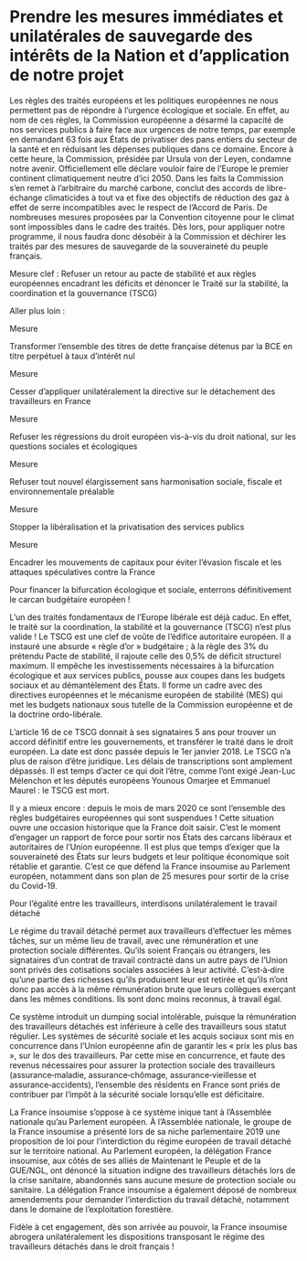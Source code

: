# Prendre les mesures immédiates et unilatérales de sauvegarde des intérêts de la Nation et d’application de notre projet

<div class="admonition note">

Les règles des traités européens et les politiques européennes ne nous
permettent pas de répondre à l’urgence écologique et sociale. En effet,
au nom de ces règles, la Commission européenne a désarmé la capacité de
nos services publics à faire face aux urgences de notre temps, par
exemple en demandant 63 fois aux États de privatiser des pans entiers du
secteur de la santé et en réduisant les dépenses publiques dans ce
domaine. Encore à cette heure, la Commission, présidée par Ursula von
der Leyen, condamne notre avenir. Officiellement elle déclare vouloir
faire de l’Europe le premier continent climatiquement neutre d’ici 2050.
Dans les faits la Commission s’en remet à l’arbitraire du marché
carbone, conclut des accords de libre-échange climaticides à tout va et
fixe des objectifs de réduction des gaz à effet de serre incompatibles
avec le respect de l’Accord de Paris. De nombreuses mesures proposées
par la Convention citoyenne pour le climat sont impossibles dans le
cadre des traités. Dès lors, pour appliquer notre programme, il nous
faudra donc désobéir à la Commission et déchirer les traités par des
mesures de sauvegarde de la souveraineté du peuple français.

</div>

Mesure clef : Refuser un retour au pacte de stabilité et aux règles
européennes encadrant les déficits et dénoncer le Traité sur la
stabilité, la coordination et la gouvernance (TSCG)

Aller plus loin :

<div class="admonition">

Mesure

Transformer l’ensemble des titres de dette française détenus par la BCE
en titre perpétuel à taux d’intérêt nul

</div>

<div class="admonition">

Mesure

Cesser d’appliquer unilatéralement la directive sur le détachement des
travailleurs en France

</div>

<div class="admonition">

Mesure

Refuser les régressions du droit européen vis-à-vis du droit national,
sur les questions sociales et écologiques

</div>

<div class="admonition">

Mesure

Refuser tout nouvel élargissement sans harmonisation sociale, fiscale et
environnementale préalable

</div>

<div class="admonition">

Mesure

Stopper la libéralisation et la privatisation des services publics

</div>

<div class="admonition">

Mesure

Encadrer les mouvements de capitaux pour éviter l’évasion fiscale et les
attaques spéculatives contre la France

</div>

<div class="admonition note">

Pour financer la bifurcation écologique et sociale, enterrons
définitivement le carcan budgétaire européen !

L’un des traités fondamentaux de l’Europe libérale est déjà caduc. En
effet, le traité sur la coordination, la stabilité et la gouvernance
(TSCG) n’est plus valide ! Le TSCG est une clef de voûte de l’édifice
autoritaire européen. Il a instauré une absurde « règle d’or »
budgétaire ; à la règle des 3% du prétendu Pacte de stabilité, il
rajoute celle des 0,5% de déficit structurel maximum. Il empêche les
investissements nécessaires à la bifurcation écologique et aux services
publics, pousse aux coupes dans les budgets sociaux et au démantèlement
des États. Il forme un cadre avec des directives européennes et le
mécanisme européen de stabilité (MES) qui met les budgets nationaux sous
tutelle de la Commission européenne et de la doctrine ordo-libérale.

L’article 16 de ce TSCG donnait à ses signataires 5 ans pour trouver un
accord définitif entre les gouvernements, et transférer le traité dans
le droit européen. La date est donc passée depuis le 1er janvier 2018.
Le TSCG n’a plus de raison d’être juridique. Les délais de
transcriptions sont amplement dépassés. Il est temps d’acter ce qui doit
l’être, comme l’ont exigé Jean-Luc Mélenchon et les députés européens
Younous Omarjee et Emmanuel Maurel : le TSCG est mort.

Il y a mieux encore : depuis le mois de mars 2020 ce sont l’ensemble des
règles budgétaires européennes qui sont suspendues ! Cette situation
ouvre une occasion historique que la France doit saisir. C’est le moment
d’engager un rapport de force pour sortir nos États des carcans libéraux
et autoritaires de l’Union européenne. Il est plus que temps d’exiger
que la souveraineté des États sur leurs budgets et leur politique
économique soit rétablie et garantie. C’est ce que défend la France
insoumise au Parlement européen, notamment dans son plan de 25 mesures
pour sortir de la crise du Covid-19.

</div>

<div class="admonition note">

Pour l’égalité entre les travailleurs, interdisons unilatéralement le
travail détaché

Le régime du travail détaché permet aux travailleurs d’effectuer les
mêmes tâches, sur un même lieu de travail, avec une rémunération et une
protection sociale différentes. Qu’ils soient Français ou étrangers, les
signataires d’un contrat de travail contracté dans un autre pays de
l’Union sont privés des cotisations sociales associées à leur activité.
C’est‑à‑dire qu’une partie des richesses qu’ils produisent leur est
retirée et qu’ils n’ont donc pas accès à la même rémunération brute que
leurs collègues exerçant dans les mêmes conditions. Ils sont donc moins
reconnus, à travail égal.

Ce système introduit un dumping social intolérable, puisque la
rémunération des travailleurs détachés est inférieure à celle des
travailleurs sous statut régulier. Les systèmes de sécurité sociale et
les acquis sociaux sont mis en concurrence dans l’Union européenne afin
de garantir les « prix les plus bas », sur le dos des travailleurs. Par
cette mise en concurrence, et faute des revenus nécessaires pour assurer
la protection sociale des travailleurs (assurance‑maladie,
assurance‑chômage, assurance‑vieillesse et assurance‑accidents),
l’ensemble des résidents en France sont priés de contribuer par l’impôt
à la sécurité sociale lorsqu’elle est déficitaire.

La France insoumise s’oppose à ce système inique tant à l’Assemblée
nationale qu’au Parlement européen. À l’Assemblée nationale, le groupe
de la France insoumise a présenté lors de sa niche parlementaire 2019
une proposition de loi pour l’interdiction du régime européen de travail
détaché sur le territoire national. Au Parlement européen, la délégation
France insoumise, aux côtés de ses alliés de Maintenant le Peuple et de
la GUE/NGL, ont dénoncé la situation indigne des travailleurs détachés
lors de la crise sanitaire, abandonnés sans aucune mesure de protection
sociale ou sanitaire. La délégation France insoumise a également déposé
de nombreux amendements pour demander l’interdiction du travail détaché,
notamment dans le domaine de l’exploitation forestière.

Fidèle à cet engagement, dès son arrivée au pouvoir, la France insoumise
abrogera unilatéralement les dispositions transposant le régime des
travailleurs détachés dans le droit français !

</div>
